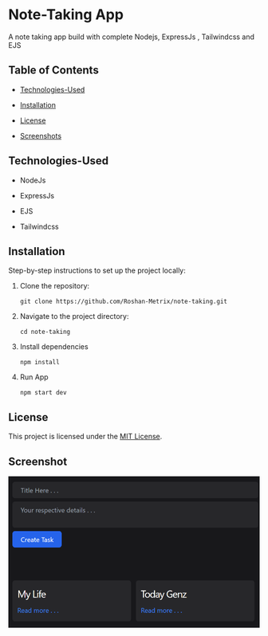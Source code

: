 #  Note-Taking App

A note taking app build with complete Nodejs, ExpressJs , Tailwindcss and EJS 

  

##  Table of Contents

-  [Technologies-Used](#technologies-used)

-  [Installation](#installation)

-  [License](#license)

-  [Screenshots](#screenshot)

  

##  Technologies-Used

  

- NodeJs

- ExpressJs

- EJS

- Tailwindcss

  




  

##  Installation

  

Step-by-step instructions to set up the project locally:

1. Clone the repository:

       git clone https://github.com/Roshan-Metrix/note-taking.git

  
2. Navigate to the project directory:

       cd note-taking

3. Install dependencies

       npm install  

4. Run App

       npm start dev

  
## License

This project is licensed under the [MIT License](license.txt).

## Screenshot

![Todo App Screenshot](./screenshot.png)
